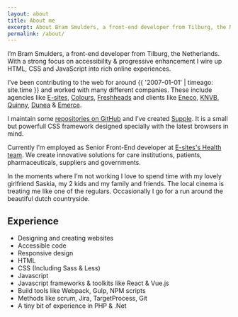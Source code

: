 ```yaml
---
layout: about
title: About me
excerpt: About Bram Smulders, a front-end developer from Tilburg, the Netherlands
permalink: /about/
---
```


I’m Bram Smulders, a front-end developer from Tilburg, the Netherlands.
With a strong focus on accessibility & progressive enhancement I wire up HTML, CSS and JavaScript into rich online experiences.

I’ve been contributing to the web for around {{ '2007-01-01' | timeago: site.time }} and worked with many different companies. These include agencies like [E-sites](https://www.e-sites.nl/), [Colours](http://colours.nl), [Freshheads](http://freshheads.com) and clients like [Eneco](http://eneco.com), [KNVB](http://knvb.nl), [Quinny](http://www.quinny.nl/), [Dunea](http://dunea.nl) & [Emerce](http://emerce.nl).

I maintain some [repositories on GitHub](https://github.com/bramsmulders) and I’ve created [Supple](https://github.com/supple-css/). It is a small but powerfull CSS framework designed specially with the latest browsers in mind.

Currently I’m employed as Senior Front-End developer at [E-sites's Health team](https://www.e-sites.nl/health). We create innovative solutions for care institutions, patients, pharmaceuticals, suppliers and governments.

In the moments where I’m not working I love to spend time with my lovely girlfriend Saskia, my 2 kids and my family and friends. The local cinema is treating me like one of the regulars. Occasionally I go for a run around the beautiful dutch countryside.

## Experience
- Designing and creating websites
- Accessible code
- Responsive design
- HTML
- CSS (Including Sass & Less)
- Javascript
- Javascript frameworks & toolkits like React & Vue.js
- Build tools like Webpack, Gulp, NPM scripts
- Methods like scrum, Jira, TargetProcess, Git
- A tiny bit of experience in PHP & .Net
